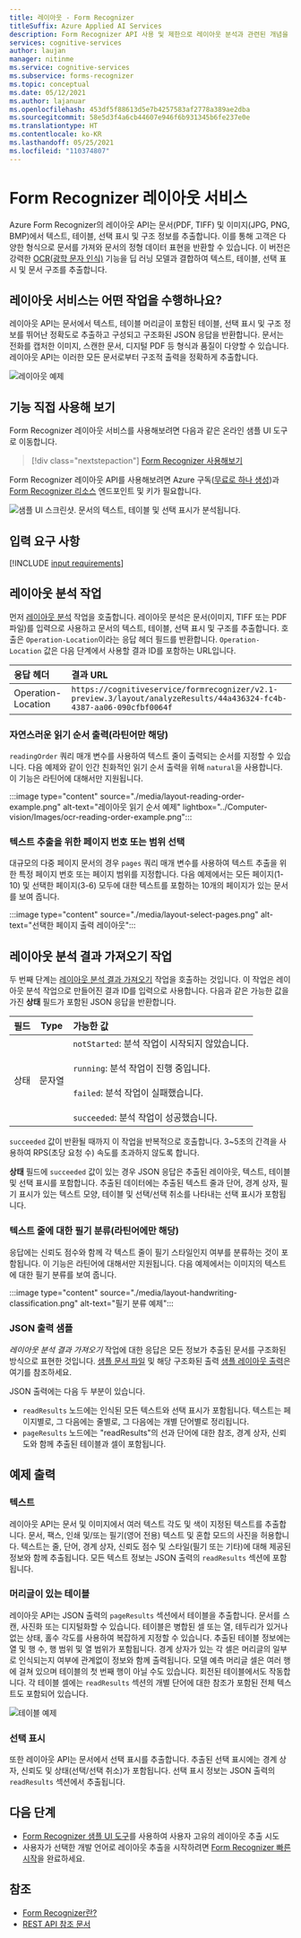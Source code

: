 ```yaml
---
title: 레이아웃 - Form Recognizer
titleSuffix: Azure Applied AI Services
description: Form Recognizer API 사용 및 제한으로 레이아웃 분석과 관련된 개념을 알아봅니다.
services: cognitive-services
author: laujan
manager: nitinme
ms.service: cognitive-services
ms.subservice: forms-recognizer
ms.topic: conceptual
ms.date: 05/12/2021
ms.author: lajanuar
ms.openlocfilehash: 453df5f88613d5e7b4257583af2778a389ae2dba
ms.sourcegitcommit: 58e5d3f4a6cb44607e946f6b931345b6fe237e0e
ms.translationtype: HT
ms.contentlocale: ko-KR
ms.lasthandoff: 05/25/2021
ms.locfileid: "110374807"
---
```

# <a name="form-recognizer-layout-service"></a>Form Recognizer 레이아웃 서비스

Azure Form Recognizer의 레이아웃 API는 문서(PDF, TIFF) 및 이미지(JPG, PNG, BMP)에서 텍스트, 테이블, 선택 표시 및 구조 정보를 추출합니다. 이를 통해 고객은 다양한 형식으로 문서를 가져와 문서의 정형 데이터 표현을 반환할 수 있습니다. 이 버전은 강력한 [OCR(광학 문자 인식)](../computer-vision/overview-ocr.md) 기능을 딥 러닝 모델과 결합하여 텍스트, 테이블, 선택 표시 및 문서 구조를 추출합니다.

## <a name="what-does-the-layout-service-do"></a>레이아웃 서비스는 어떤 작업을 수행하나요?

레이아웃 API는 문서에서 텍스트, 테이블 머리글이 포함된 테이블, 선택 표시 및 구조 정보를 뛰어난 정확도로 추출하고 구성되고 구조화된 JSON 응답을 반환합니다. 문서는 전화를 캡처한 이미지, 스캔한 문서, 디지털 PDF 등 형식과 품질이 다양할 수 있습니다. 레이아웃 API는 이러한 모든 문서로부터 구조적 출력을 정확하게 추출합니다.

![레이아웃 예제](./media/layout-demo.gif)

## <a name="try-it-out"></a>기능 직접 사용해 보기

Form Recognizer 레이아웃 서비스를 사용해보려면 다음과 같은 온라인 샘플 UI 도구로 이동합니다.

> [!div class="nextstepaction"]
> [Form Recognizer 사용해보기](https://fott-preview.azurewebsites.net)

Form Recognizer 레이아웃 API를 사용해보려면 Azure 구독([무료로 하나 생성](https://azure.microsoft.com/free/cognitive-services))과 [Form Recognizer 리소스](https://ms.portal.azure.com/#create/Microsoft.CognitiveServicesFormRecognizer) 엔드포인트 및 키가 필요합니다.

![샘플 UI 스크린샷. 문서의 텍스트, 테이블 및 선택 표시가 분석됩니다.](./media/analyze-layout.png)

## <a name="input-requirements"></a>입력 요구 사항

[!INCLUDE [input requirements](./includes/input-requirements-receipts.md)]

## <a name="the-analyze-layout-operation"></a>레이아웃 분석 작업

먼저 [레이아웃 분석](https://westcentralus.dev.cognitive.microsoft.com/docs/services/form-recognizer-api-v2-1/operations/AnalyzeLayoutAsync) 작업을 호출합니다. 레이아웃 분석은 문서(이미지, TIFF 또는 PDF 파일)를 입력으로 사용하고 문서의 텍스트, 테이블, 선택 표시 및 구조를 추출합니다. 호출은 `Operation-Location`이라는 응답 헤더 필드를 반환합니다. `Operation-Location` 값은 다음 단계에서 사용할 결과 ID를 포함하는 URL입니다.

|응답 헤더| 결과 URL |
|:-----|:----|
|Operation-Location | `https://cognitiveservice/formrecognizer/v2.1-preview.3/layout/analyzeResults/44a436324-fc4b-4387-aa06-090cfbf0064f` |

### <a name="natural-reading-order-output-latin-only"></a>자연스러운 읽기 순서 출력(라틴어만 해당)

`readingOrder` 쿼리 매개 변수를 사용하여 텍스트 줄이 출력되는 순서를 지정할 수 있습니다. 다음 예제와 같이 인간 친화적인 읽기 순서 출력을 위해 `natural`을 사용합니다. 이 기능은 라틴어에 대해서만 지원됩니다.

:::image type="content" source="./media/layout-reading-order-example.png" alt-text="레이아웃 읽기 순서 예제" lightbox="../Computer-vision/Images/ocr-reading-order-example.png":::

### <a name="select-page-numbers-or-ranges-for-text-extraction"></a>텍스트 추출을 위한 페이지 번호 또는 범위 선택

대규모의 다중 페이지 문서의 경우 `pages` 쿼리 매개 변수를 사용하여 텍스트 추출을 위한 특정 페이지 번호 또는 페이지 범위를 지정합니다. 다음 예제에서는 모든 페이지(1-10) 및 선택한 페이지(3-6) 모두에 대한 텍스트를 포함하는 10개의 페이지가 있는 문서를 보여 줍니다.

:::image type="content" source="./media/layout-select-pages.png" alt-text="선택한 페이지 출력 레이아웃":::

## <a name="the-get-analyze-layout-result-operation"></a>레이아웃 분석 결과 가져오기 작업

두 번째 단계는 [레이아웃 분석 결과 가져오기](https://westcentralus.dev.cognitive.microsoft.com/docs/services/form-recognizer-api-v2-1/operations/GetAnalyzeLayoutResult) 작업을 호출하는 것입니다. 이 작업은 레이아웃 분석 작업으로 만들어진 결과 ID를 입력으로 사용합니다. 다음과 같은 가능한 값을 가진 **상태** 필드가 포함된 JSON 응답을 반환합니다.

|필드| Type | 가능한 값 |
|:-----|:----:|:----|
|상태 | 문자열 | `notStarted`: 분석 작업이 시작되지 않았습니다.<br /><br />`running`: 분석 작업이 진행 중입니다.<br /><br />`failed`: 분석 작업이 실패했습니다.<br /><br />`succeeded`: 분석 작업이 성공했습니다.|

`succeeded` 값이 반환될 때까지 이 작업을 반복적으로 호출합니다. 3~5초의 간격을 사용하여 RPS(초당 요청 수) 속도를 초과하지 않도록 합니다.

**상태** 필드에 `succeeded` 값이 있는 경우 JSON 응답은 추출된 레이아웃, 텍스트, 테이블 및 선택 표시를 포함합니다. 추출된 데이터에는 추출된 텍스트 줄과 단어, 경계 상자, 필기 표시가 있는 텍스트 모양, 테이블 및 선택/선택 취소를 나타내는 선택 표시가 포함됩니다.

### <a name="handwritten-classification-for-text-lines-latin-only"></a>텍스트 줄에 대한 필기 분류(라틴어에만 해당)

응답에는 신뢰도 점수와 함께 각 텍스트 줄이 필기 스타일인지 여부를 분류하는 것이 포함됩니다. 이 기능은 라틴어에 대해서만 지원됩니다. 다음 예제에서는 이미지의 텍스트에 대한 필기 분류를 보여 줍니다.

:::image type="content" source="./media/layout-handwriting-classification.png" alt-text="필기 분류 예제":::

### <a name="sample-json-output"></a>JSON 출력 샘플

*레이아웃 분석 결과 가져오기* 작업에 대한 응답은 모든 정보가 추출된 문서를 구조화된 방식으로 표현한 것입니다.
[샘플 문서 파일](https://github.com/Azure-Samples/cognitive-services-REST-api-samples/tree/master/curl/form-recognizer/sample-layout.pdf) 및 해당 구조화된 출력 [샘플 레이아웃 출력](https://github.com/Azure-Samples/cognitive-services-REST-api-samples/tree/master/curl/form-recognizer/sample-layout-output.json)은 여기를 참조하세요.

JSON 출력에는 다음 두 부분이 있습니다.

* `readResults` 노드에는 인식된 모든 텍스트와 선택 표시가 포함됩니다. 텍스트는 페이지별로, 그 다음에는 줄별로, 그 다음에는 개별 단어별로 정리됩니다.
* `pageResults` 노드에는 "readResults"의 선과 단어에 대한 참조, 경계 상자, 신뢰도와 함께 추출된 테이블과 셀이 포함됩니다.

## <a name="example-output"></a>예제 출력

### <a name="text"></a>텍스트

레이아웃 API는 문서 및 이미지에서 여러 텍스트 각도 및 색이 지정된 텍스트를 추출합니다. 문서, 팩스, 인쇄 및/또는 필기(영어 전용) 텍스트 및 혼합 모드의 사진을 허용합니다. 텍스트는 줄, 단어, 경계 상자, 신뢰도 점수 및 스타일(필기 또는 기타)에 대해 제공된 정보와 함께 추출됩니다. 모든 텍스트 정보는 JSON 출력의 `readResults` 섹션에 포함됩니다.

### <a name="tables-with-headers"></a>머리글이 있는 테이블

레이아웃 API는 JSON 출력의 `pageResults` 섹션에서 테이블을 추출합니다. 문서를 스캔, 사진화 또는 디지털화할 수 있습니다. 테이블은 병합된 셀 또는 열, 테두리가 있거나 없는 상태, 홀수 각도를 사용하여 복잡하게 지정할 수 있습니다. 추출된 테이블 정보에는 열 및 행 수, 행 범위 및 열 범위가 포함됩니다. 경계 상자가 있는 각 셀은 머리글의 일부로 인식되는지 여부에 관계없이 정보와 함께 출력됩니다. 모델 예측 머리글 셀은 여러 행에 걸쳐 있으며 테이블의 첫 번째 행이 아닐 수도 있습니다. 회전된 테이블에서도 작동합니다. 각 테이블 셀에는 `readResults` 섹션의 개별 단어에 대한 참조가 포함된 전체 텍스트도 포함되어 있습니다.

![테이블 예제](./media/layout-table-header-demo.gif)

### <a name="selection-marks"></a>선택 표시

또한 레이아웃 API는 문서에서 선택 표시를 추출합니다. 추출된 선택 표시에는 경계 상자, 신뢰도 및 상태(선택/선택 취소)가 포함됩니다. 선택 표시 정보는 JSON 출력의 `readResults` 섹션에서 추출됩니다.

## <a name="next-steps"></a>다음 단계

* [Form Recognizer 샘플 UI 도구](https://fott-preview.azurewebsites.net/)를 사용하여 사용자 고유의 레이아웃 추출 시도
* 사용자가 선택한 개발 언어로 레이아웃 추출을 시작하려면 [Form Recognizer 빠른 시작](quickstarts/client-library.md#analyze-layout)을 완료하세요.

## <a name="see-also"></a>참조

* [Form Recognizer란?](./overview.md)
* [REST API 참조 문서](https://westcentralus.dev.cognitive.microsoft.com/docs/services/form-recognizer-api-v2-1/operations/AnalyzeLayoutAsync)
